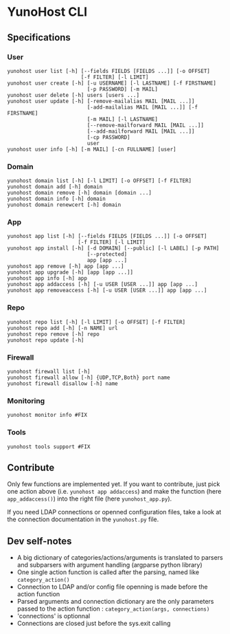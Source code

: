 YunoHost CLI
============


Specifications
--------------


### User

    yunohost user list [-h] [--fields FIELDS [FIELDS ...]] [-o OFFSET]
                            [-f FILTER] [-l LIMIT]
    yunohost user create [-h] [-u USERNAME] [-l LASTNAME] [-f FIRSTNAME]
                              [-p PASSWORD] [-m MAIL]
    yunohost user delete [-h] users [users ...]
    yunohost user update [-h] [-remove-mailalias MAIL [MAIL ...]]
                              [-add-mailalias MAIL [MAIL ...]] [-f FIRSTNAME]
                              [-m MAIL] [-l LASTNAME]
                              [--remove-mailforward MAIL [MAIL ...]]
                              [--add-mailforward MAIL [MAIL ...]]
                              [-cp PASSWORD]
                              user
    yunohost user info [-h] [-m MAIL] [-cn FULLNAME] [user]
    
    
### Domain
    
    yunohost domain list [-h] [-l LIMIT] [-o OFFSET] [-f FILTER]
    yunohost domain add [-h] domain
    yunohost domain remove [-h] domain [domain ...]
    yunohost domain info [-h] domain
    yunohost domain renewcert [-h] domain
    
    
### App 
    
    yunohost app list [-h] [--fields FIELDS [FIELDS ...]] [-o OFFSET]
                           [-f FILTER] [-l LIMIT]
    yunohost app install [-h] [-d DOMAIN] [--public] [-l LABEL] [-p PATH]
                              [--protected]
                              app [app ...]
    yunohost app remove [-h] app [app ...]
    yunohost app upgrade [-h] [app [app ...]]
    yunohost app info [-h] app
    yunohost app addaccess [-h] [-u USER [USER ...]] app [app ...]
    yunohost app removeaccess [-h] [-u USER [USER ...]] app [app ...]
    
    
### Repo
    
    yunohost repo list [-h] [-l LIMIT] [-o OFFSET] [-f FILTER]
    yunohost repo add [-h] [-n NAME] url
    yunohost repo remove [-h] repo
    yunohost repo update [-h]
    
    
### Firewall
    
    yunohost firewall list [-h]
    yunohost firewall allow [-h] {UDP,TCP,Both} port name
    yunohost firewall disallow [-h] name
    
    
### Monitoring
    
    yunohost monitor info #FIX
    
    
### Tools
    
    yunohost tools support #FIX
    


Contribute
----------


Only few functions are implemented yet. If you want to contribute, just pick one action above (i.e. `yunohost app addaccess`) and make the function (here `app_addaccess()`) into the right file (here `yunohost_app.py`).

If you need LDAP connections or openned configuration files, take a look at the connection documentation in the `yunohost.py` file. 


Dev self-notes
--------------

* A big dictionary of categories/actions/arguments is translated to parsers and subparsers with argument handling (argparse python library)
* One single action function is called after the parsing, named like `category_action()`
* Connection to LDAP and/or config file openning is made before the action function
* Parsed arguments and connection dictionary are the only parameters passed to the action function :
`category_action(args, connections)`
* 'connections' is optionnal
* Connections are closed just before the sys.exit calling